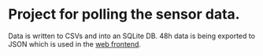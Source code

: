 # Project for polling the sensor data.

Data is written to CSVs and into an SQLite DB.
48h data is being exported to JSON which is used in the [web frontend](https://github.com/locked-fg/Weatherstation-web).